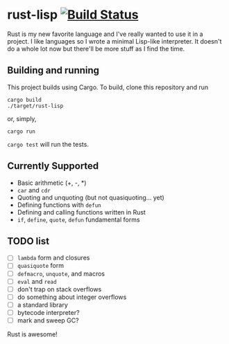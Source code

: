 # rust-lisp [![Build Status](https://travis-ci.org/swgillespie/rust-lisp.svg?branch=master)](https://travis-ci.org/swgillespie/rust-lisp/) 

Rust is my new favorite language and I've really wanted to use it in a project.
I like languages so I wrote a minimal Lisp-like interpreter. It doesn't do a whole lot now
but there'll be more stuff as I find the time.

## Building and running ##
This project builds using Cargo. To build, clone this repository and run
```
cargo build
./target/rust-lisp
```
or, simply,
```
cargo run
```

```cargo test``` will run the tests.

## Currently Supported
* Basic arithmetic (+, -, *)
* `car` and `cdr`
* Quoting and unquoting (but not quasiquoting... yet)
* Defining functions with `defun`
* Defining and calling functions written in Rust
* `if`, `define`, `quote`, `defun` fundamental forms

## TODO list

- [ ] `lambda` form and closures
- [ ] `quasiquote` form
- [ ] `defmacro`, `unquote`, and macros
- [ ] `eval` and `read`
- [ ] don't trap on stack overflows
- [ ] do something about integer overflows
- [ ] a standard library
- [ ] bytecode interpreter?
- [ ] mark and sweep GC?

Rust is awesome!
